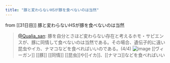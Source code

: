 ```yaml
---
title: "豚と変わらないHSが豚を食べないのは当然"
---
```


from [[31日目]]
豚と変わらないHSが豚を食べないのは当然
> [@Qualia_san](https://twitter.com/Qualia_san/status/1596519583355400194?s=20&t=rgQ67gmT9xnePo5_Yu8dlg): 豚を自分とさほど変わらない存在と考えるホモ・サピエンスが、豚に同情して食べないのは当然である。その場合、遺伝子的に遠い昆虫やイカ、ナマコなどを食べればいいのである。(4/4)
> ![image](https://pbs.twimg.com/media/Fif11U0aEAEAXcE.png)
[[ヴィーガン]]
[[豚]]
[[同情]]
[[昆虫]]や[[イカ]]、[[ナマコ]]などを食べればいい

